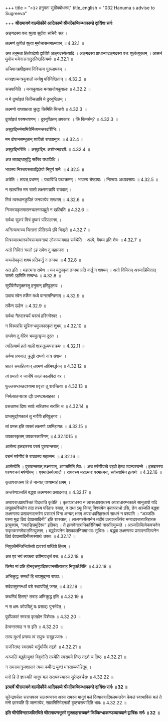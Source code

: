 +++
title = "०३२ हनुमता सुग्रीवबोधनम्"
title_english = "032 Hanuma s advise to Sugreeva"

+++
**श्रीरामायणे वाल्मीकीये आदिकाव्ये श्रीमत्किष्किन्धाकाण्डे द्वात्रिंशः सर्गः**

अङ्गदस्य वचः श्रुत्वा सुग्रीवः सचिवैः सह ।

लक्ष्मणं कुपितं श्रुत्वा मुमोचासनमात्मवान् ॥ 4.32.1 ॥

अथ हनुमता हितोपदेशो द्वात्रिंशे अङ्गदस्येत्यादि । अङ्गदस्य प्राधान्यादङ्गदस्य वचः श्रुत्वेत्युक्तम् । आसनं मुमोच भयेनासनादुदतिष्ठदित्यर्थः ॥ 4.32.1 ॥

सचिवानब्रवीद्वाक्यं निश्चित्य गुरुलाघवम् ।

मन्त्रज्ञान्मन्त्रकुशलो मन्त्रेषु परिनिष्ठितान् ॥ 4.32.2 ॥

सचवानिति । मन्त्रकुशलः मन्त्रप्रयोगकुशलः ॥ 4.32.2 ॥

न मे दुर्व्याहृतं किञ्चिन्नापि मे दुरनुष्ठितम् ।

लक्ष्मणो राघवभ्राता क्रुद्धः किमिति चिन्तये ॥ 4.32.3 ॥

दुर्व्याहृतं परुषभाषणम् । दुरनुष्ठितम् अपकारः । किं किमर्थम्? ॥ 4.32.3 ॥

असुहृद्भिर्ममामित्रैर्नित्यमन्तरदर्शिभिः ।

मम दोषानसम्भूतान् श्रावितो राघवानुजः ॥ 4.32.4 ॥

असुहृद्भिरिति । असुहृद्भिः अशोभनहृदयैः ॥ 4.32.4 ॥

अत्र तावद्यथाबुद्धि सर्वैरेव यथाविधि ।

भावस्य निश्चयस्तावद्विज्ञेयो निपुणं शनैः ॥ 4.32.5 ॥

अत्रेति । तावत् प्रथमम् । यथाविधि यथाक्रमम् । भावस्य चेष्टायाः । निश्चयः अध्यवसायः ॥ 4.32.5 ॥

न खल्वस्ति मम त्रासो लक्ष्मणान्नापि राघवात् ।

मित्रं त्वस्थानकुपितं जनयत्येव सम्भ्रमम् ॥ 4.32.6 ॥

निजभयकृतमासनचलनमपह्नुते न खल्विति ॥ 4.32.6 ॥

सर्वथा सुकरं मित्रं दुष्करं परिपालनम् ।

अनित्यत्वाच्च चित्तानां प्रीतिरल्पे ऽपि भिद्यते ॥ 4.32.7 ॥

मित्रस्यास्थानकोषसम्भावनायां लोकन्यायमाह सर्वथेति । अल्पे, वैषम्य इति शेषः ॥ 4.32.7 ॥

अतो निमित्तं त्रस्तो ऽहं रामेण तु महात्मना ।

यन्ममोपकृतं शक्यं प्रतिकर्तुं न तन्मया ॥ 4.32.8 ॥

अत इति । महात्मना रामेण । मम यदुपकृतं तन्मया प्रति कर्तुं न शक्यम् । अतो निमित्तम् अस्मान्निमित्तात् त्रस्तो ऽहमिति सम्बन्धः ॥ 4.32.8 ॥

सुग्रीवेणैवमुक्तस्तु हनुमान् हरिपुङ्गवः ।

उवाच स्वेन तर्केण मध्ये वानरमन्त्रिणाम् ॥ 4.32.9 ॥

तर्केण ऊहेन ॥ 4.32.9 ॥

सर्वथा नैतदाश्चर्यं यस्त्वं हरिगणेश्वर ।

न विस्मरसि सुस्निग्धमुपकारकृतं शुभम् ॥ 4.32.10 ॥

राघवेण तु वीरेण भयमुत्सृज्य दूरतः ।

त्वत्प्रियार्थं हतो वाली शक्रतुल्यपराक्रमः ॥ 4.32.11 ॥

सर्वथा प्रणयात् क्रुद्धो राघवो नात्र संशयः ।

भ्रातरं सम्प्रहितवान् लक्ष्मणं लक्ष्मिवर्द्धनम् ॥ 4.32.12 ॥

त्वं प्रमत्तो न जानीषे कालं कालविदां वर ।

फुल्लसप्तच्छदश्यामा प्रवृत्ता तु शरच्छिवा ॥ 4.32.13 ॥

निर्मलग्रहनक्षत्रा द्यौः प्रनष्टबलाहका ।

प्रसन्नाश्च दिशः सर्वाः सरितश्च सरांसि च ॥ 4.32.14 ॥

प्राप्तमुद्योगकालं तु नावैषि हरिपुङ्गव ।

त्वं प्रमत्त इति व्यक्तं लक्ष्मणो ऽयमिहागतः ॥ 4.32.15 ॥

उपकारकृतम् उपकारकारिणम् ॥ 4.32.1015 ॥

आर्तस्य हृतदारस्य परुषं पुरुषान्तरात् ।

वचनं मर्षणीयं ते राघवस्य महात्मनः ॥ 4.32.16 ॥

आर्तस्येति । पुरुषान्तरात् लक्ष्मणात्, आगतमिति शेषः । अत्र मर्षणीयत्वे बहवो हेतव उपन्यस्यन्ते । हृतदारस्य परुषवचनं मर्षणीयम् । एवमार्तस्येत्यादौ । राघवस्य महात्मनः परमात्मनः, सर्वस्वामिन इत्यर्थः ॥ 4.32.16 ॥

कृतापराधस्य हि ते नान्यत् पश्याम्यहं क्षमम् ।

अन्तरेणाञ्जलिं बद्ध्वा लक्ष्मणस्य प्रसादनात् ॥ 4.32.17 ॥

अथापराधप्रायश्चितं विदधाति कृतेति । कृतापराधस्य न त्वारब्धापराधस्य अपराधारम्भकाले सानुतापो यदि लघुप्रायश्चितेन तदा तस्य परिहारः स्यात्, न तथा ऽभूः किन्तु निश्चयेन कृतापराधो ऽसि, तेन अञ्जलिं बद्ध्वा लक्ष्मणस्य प्रसादनादन्तरेण प्रसादनं विना अन्यत् क्षमम् अपराधपरिहारक्षमं साधनं न पश्यामि । “अञ्जलिः परमा मुद्रा क्षिप्रं देवप्रसादिनी” इति शास्त्रात् । लक्ष्मणस्येत्यनेन तदीयं प्रत्यञ्जलिरेव भगवदपचारपरिहारक इत्युक्तम्, “त्वदङ्घ्रिमुद्दिश्य” इतिवत् । ते इत्यनेनात्राधिकरिनियमो नास्तीत्युच्यते । अञ्जलिमित्येकवचनेन सकृत्करणमेवालमित्युक्तम् । बद्ध्वेत्यनेन देशकालनियमाभावः सूचितः । बद्ध्वा लक्ष्मणस्य प्रसादनादित्यनेन क्षिप्रं देवप्रसादिनीत्यस्यार्थः उक्तः ॥ 4.32.17 ॥

नियुक्तैर्मन्त्रिभिर्वाच्यो ह्यवश्यं पार्थिवो हितम् ।

अत एव भयं त्यक्त्वा ब्रवीम्यवधृतं वचः ॥ 4.32.18 ॥

किमेव मां प्रति हीनवृत्तमुपदिष्टवानसीत्यत्राह नियुक्तैःरिति ॥ 4.32.18 ॥

अभिक्रुद्धः समर्थो हि चापमुद्यम्य राघवः ।

सदेवासुरगन्धर्वं वशे स्थापयितुं जगत् ॥ 4.32.19 ॥

कथमिदं हितम्? तत्राह अभिक्रुद्ध इति ॥ 4.32.19 ॥

न स क्षमः कोपयितुं यः प्रसाद्यः पुनर्भवेत् ।

पूर्वोपकारं स्मरता कृतज्ञेन विशेषतः ॥ 4.32.20 ॥

हेत्वन्तरमाह न स इति ॥ 4.32.20 ॥

तस्य मूर्ध्ना प्रणम्य त्वं सपुत्रः ससुहृज्जनः ।

राजंस्तिष्ठ स्वसमये भर्तुर्भार्येव तद्वशे ॥ 4.32.21 ॥

अञ्जलिं बद्ध्वेत्युक्तं विवृणोति तस्येति स्वसमये तिष्ठ तद्वशे च तिष्ठ ॥ 4.32.21 ॥

न रामरामानुजशासनं त्वया कपीन्द्र युक्तं मनसाप्यपोहितुम् ।

मनो हि ते ज्ञास्यति मानुषं बलं सराघवस्यास्य सुरेन्द्रवर्चसः ॥ 4.32.22 ॥

**इत्यार्षे श्रीरामायणे वाल्मीकीये आदिकाव्ये श्रीमत्किष्किन्धाकाण्डे द्वात्रिंशः सर्गः ॥ 32 ॥**

सुरेन्द्रवर्चसः सराघवस्व सलक्ष्मणस्य अस्य रामस्य मानुषं बलं दिव्यास्त्रादिबलमन्तरेण केवलं स्वाभाविकं बलं ते मनो ज्ञास्यति हि जानात्येव, सालगिरिभेदनादौ दृष्टचरत्वादिति भावः ॥ 4.32.22 ॥

**इति श्रीगोविन्दराजविरचिते श्रीरामायणभूषणे मुक्ताहाराख्याने किष्किन्धाकाण्डव्याख्याने द्वात्रिंशः सर्गः ॥ 32 ॥**
